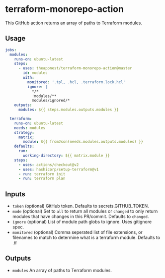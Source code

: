 # terraform-monorepo-action

This GitHub action returns an array of paths to Terraform modules.

## Usage

```yaml
jobs:
  modules:
    runs-on: ubuntu-latest
    steps:
      - uses: theappnest/terraform-monorepo-action@master
        id: modules
        with:
          monitored: '.tpl, .hcl, .terraform.lock.hcl'
          ignore: |
            */*
            !modules/**
            modules/ignored/*
    outputs:
      modules: ${{ steps.modules.outputs.modules }}

  terraform:
    runs-on: ubuntu-latest
    needs: modules
    strategy:
      matrix:
        module: ${{ fromJson(needs.modules.outputs.modules) }}
    defaults:
      run:
        working-directory: ${{ matrix.module }}
    steps:
      - uses: actions/checkout@v2
      - uses: hashicorp/setup-terraform@v1
      - run: terraform init
      - run: terraform plan
```

## Inputs

- `token` (optional) GitHub token. Defaults to secrets.GITHUB_TOKEN.
- `mode` (optional) Set to `all` to return all modules or `changed` to only return modules that have changes in this PR/commit. Defaults to `changed`.
- `ignore` (optional) List of module path globs to ignore. Uses gitignore spec.
- `monitored` (optional) Comma seperated list of file extensions, or filenames to match to determine what is a terraform module. Defaults to .tf

## Outputs

- `modules` An array of paths to Terraform modules.
